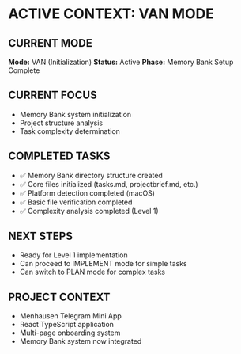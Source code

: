 # ACTIVE CONTEXT: VAN MODE

## CURRENT MODE
**Mode:** VAN (Initialization)
**Status:** Active
**Phase:** Memory Bank Setup Complete

## CURRENT FOCUS
- Memory Bank system initialization
- Project structure analysis
- Task complexity determination

## COMPLETED TASKS
- ✅ Memory Bank directory structure created
- ✅ Core files initialized (tasks.md, projectbrief.md, etc.)
- ✅ Platform detection completed (macOS)
- ✅ Basic file verification completed
- ✅ Complexity analysis completed (Level 1)

## NEXT STEPS
- Ready for Level 1 implementation
- Can proceed to IMPLEMENT mode for simple tasks
- Can switch to PLAN mode for complex tasks

## PROJECT CONTEXT
- Menhausen Telegram Mini App
- React TypeScript application
- Multi-page onboarding system
- Memory Bank system now integrated

